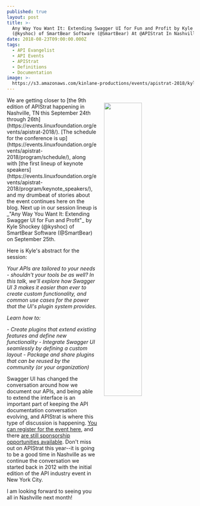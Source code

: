 ```yaml
---
published: true
layout: post
title: >-
  Any Way You Want It: Extending Swagger UI for Fun and Profit by Kyle Shockey
  (@kyshoc) of SmartBear Software (@SmartBear) At @APIStrat In Nashville
date: 2018-08-23T09:00:00.000Z
tags:
  - API Evangelist
  - API Events
  - APIStrat
  - Definitions
  - Documentation
image: >-
  https://s3.amazonaws.com/kinlane-productions/events/apistrat-2018/kyle-shocky-smarbear.jpeg
---
```

<p><img src="{{ page.image }}" width="45%" align="right" style="padding: 15px;" /></p>We are getting closer to [the 9th edition of APIStrat happening in Nashville, TN this September 24th through 26th](https://events.linuxfoundation.org/events/apistrat-2018/). [The schedule for the conference is up](https://events.linuxfoundation.org/events/apistrat-2018/program/schedule/), along with [the first lineup of keynote speakers](https://events.linuxfoundation.org/events/apistrat-2018/program/keynote_speakers/), and my drumbeat of stories about the event continues here on the blog. Next up in our session lineup is _"Any Way You Want It: Extending Swagger UI for Fun and Profit"_ by Kyle Shockey (@kyshoc) of SmartBear Software (@SmartBear) on September 25th.

Here is Kyle's abstract for the session:

_Your APIs are tailored to your needs - shouldn't your tools be as well? In this talk, we'll explore how Swagger UI 3 makes it easier than ever to create custom functionality, and common use cases for the power that the UI's plugin system provides._

_Learn how to:_

_- Create plugins that extend existing features and define new functionality_
_- Integrate Swagger UI seamlessly by defining a custom layout_
_- Package and share plugins that can be reused by the community (or your organization)_

Swagger UI has changed the conversation around how we document our APIs, and being able to extend the interface is an important part of keeping the API documentation conversation evolving, and APIStrat is where this type of discussion is happening. [You can register for the event here](https://events.linuxfoundation.org/events/apistrat-2018/attend/register/), and there [are still sponsorship opportunities available](https://events.linuxfoundation.org/events/apistrat-2018/sponsor/). Don't miss out on APIStrat this year--it is going to be a good time in Nashville as we continue the conversation we started back in 2012 with the initial edition of the API industry event in New York City.

I am looking forward to seeing you all in Nashville next month!
